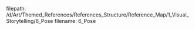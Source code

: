 filepath: /d/Art/Themed_References/References_Structure/Reference_Map/1_Visual_Storytelling/6_Pose
filename: 6_Pose
